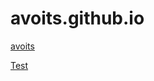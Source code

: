 # avoits.github.io


<a href="https://avoits.github.io/" target="_blank"> avoits</a>

<a href="https://avoits.github.io/responsive-web-design/resp.html">Test</a>


